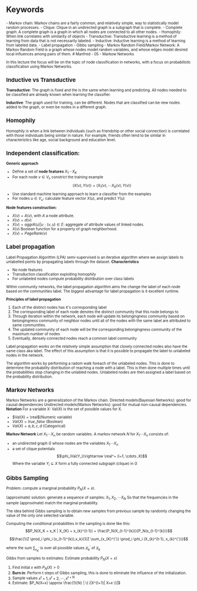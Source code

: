 ## Keywords
<font size="1">
- Markov chain: Markov chains are a fairly common, and relatively simple, way to statistically model random processes. 
- Clique: Clique in an undirected graph is a subgraph that is complete.
- Complete graph: A complete graph is a graph in which all nodes are connected to all other nodes.
- Homophily: When link correlates with similarity of objects
- Transductive: Transductive learning is a method of learning from data that is not necessarily labeled.
- Inductive: Inductive learning is a method of learning from labeled data.
- Label propagation
- Gibbs sampling
- Markov Random Field/Markov Network: A Markov Random Field is a graph whose nodes model random variables, and whose edges model desired local influences among pairs of them.
# Manfred - 05 - Markow Networks

In this lecture the focus will be on the topic of node classification in networks, with a focus on probabilistic classification using Markov Networks.

## Inductive vs Transductive

__Transductive__: The graph is fixed and the is the same when learning and predicting. All nodes needed to be classified are already known when learning the classifier.

__Inductive__: The graph used for training, can be different. Nodes that are classified can be new nodes added to the graph, or even be nodes in a different graph.

## Homophily

Homophily is when a link between individuals (such as friendship or other social connection) is correlated with those individuals being similar in nature. For example, friends often tend to be similar in characteristics like age, social background and education level.

## Independent classification:
__Generic approach__
- Define a set of **node features** $X_1 \dotsb X_K$
- For each node $v \in V_I$, constrict the training example
$$(X(v), Y(v))=(X_1(v), \cdots X_K(v), Y(v))$$
- Use standard machine learning approach to learn a classifier from the examples
- For nodes $u \in V_u$: calculate feature vector $X(u)$, and predict $Y(u)$

__Node features construction:__
- $X(v) = A(v)$, with $A$ a node attribute.
- $X(v) = d(v)$
- $X(v) = aggr{A(u) | u:(v,u) \in E}$: aggregate of attribute values of linked nodes.
- $X(v)$ Boolean function for a property of graph neighborhood.
- $X(v) = PageRank(v)$

## Label propagation
Label Propagation Algorithm (LPA) semi-supervised is an iterative algorithm where we assign labels to unlabelled points by propagating labels through the dataset.
__Characteristics__
- No node features
- Transduction classification exploiting homophily
- For unlabeled nodes compute probability distribution over class labels

Within community networks, the label propagation algorithm aims the change the label of each node based on the communities label. The biggest advantage for label propagation is it excellent runtime. 

__Principles of label propagation__
1. Each of the distinct nodes has it's corresponding label
2. The corresponding label of each node denotes the distinct community that this node belongs to
3. Through iteration within the network, each node will update its belongingness community based on belongingness community of neighbor nodes until all of the nodes with the same label are attributed to same communities.
4. The updated community of each node will be the corresponding belongingness community of the maximum number of nodes
5. Eventually, densely connected nodes reach a common label community

Label propagation works on the relatively simple assumption that closely connected nodes also have the same class aka label. The effect of this assumption is that it is possible to propagate the label to unlabeled nodes in the network.

The algorithm works by performing a radom walk foreach of the unlabeled nodes. This is done to determine the probability distribution of reaching a node with a label.
This is then done multiple times until the probabilities stop changing in the unlabled nodes. Unlabeled nodes are then assigned a label based on the probability distribution.


## Markov Networks
Markov Networks are a generalization of the Markov chain.
Directed models(Bayesian Networks): good for causal dependencies
Undirected models(Markov Networks): good for mutual non-causal dependencies.
__Notation__
For a variable X: Val(X) is the set of possible values for X.
- $Val(X) = \real$(Numeric variable)
- $Val(X) = {true, false}$ (Boolean)
- $Val(X) = {a, b, c, d}$ (Categorical)

__Markov Network__
Let $X_1 \cdots X_n$ be random variables. A markov network $N$ for $X_1 \cdots X_n$ consists of:
- an undirected graph $G$ whose nodes are the variables $X_1 \cdots X_n$
- a set of clique potentials
$$\phi_iVal(Y_i)\rightarrow \real^+    (i=1, \cdots ,K)$$
Where the variable $Y_i \subseteq X$ form a fully connected subgraph (clique) in $G$

## Gibbs Sampling
Problem: compute a marginal probability $P_N(X=x)$.

(approximate) solution: generate a sequence of samples: $X_1,X_2, \cdots X_N$
So that the frequencies in the sample (approximate) match the marginal probability.

The idea behind Gibbs sampling is to obtain new samples from previous sample by randomly changing the value of the only one selected variable.

Computing the conditional probabilities in the sampling is done like this:
$$P_N(X_K = x_K | X_{K} = x_{k}^{t-1}) = \frac{P_N(X_{t-1}^{k})}{P_N(x_{t-1}^{k})}$$

$$\frac{1/Z \prod_i \phi_i (x_{t-1}^{k}),x_k}{1/Z \sum_{x_{K}^{'}} \prod_i \phi_i (X_{k}^{t-1}, x_{k}^{'})}$$

where the sum $\sum_{x_{K}^{'}}$ is over all possible values $X_{k}^{'}$ of $X_k$

Gibbs from samples to estimates:
Estimate probability $P_N(X=x)$

1. Find initial $x$ with $P_N(X) > 0$
2. **Burn in**: Perform t steps of Gibbs sampling, this is done to eliminate the influence of the initialization.
3. Sample values $x^t+1, x^t+2, \cdots , x^{t+N}$
4. Estimate: $P_N(X=x) \approx \frac{1}{N} | \{ i|X^{t+1}| X=x \}|$

<!-- More wordy explanation:
To start off we are selecting an initial value for $x$ which is above 0. This is done by randomly selecting a value from the set of possible values for $X$.

The several steps of Gibbs sampling are performed to eliminate possible biases introduced by the random initializations.

In the next step we sample new values for the variables -->

</font>